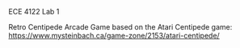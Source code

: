 ECE 4122 Lab 1

Retro Centipede Arcade Game based on the Atari Centipede game: https://www.mysteinbach.ca/game-zone/2153/atari-centipede/
